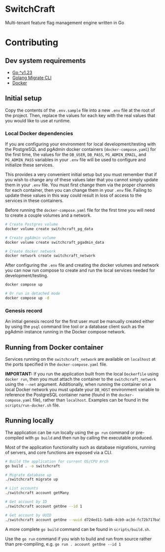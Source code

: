 # SwitchCraft

Multi-tenant feature flag management engine written in Go

# Contributing

## Dev system requirements

- [Go ^v1.23](https://go.dev/)
- [Golang Migrate CLI](https://github.com/golang-migrate/migrate/tree/master/cmd/migrate)
- [Docker](https://docker.com)

## Initial setup

Copy the contents of the `.env.sample` file into a new `.env` file at the root of the project. Then,
replace the values for each key with the real values that you would like to use at runtime.

### Local Docker dependencies

If you are configuring your environment for local development/testing with the PostgreSQL and
pgAdmin docker containers (`docker-compose.yaml`) for the first time, the values for the `DB_USER`,
`DB_PASS`, `PG_ADMIN_EMAIL`, and `PG_ADMIN_PASS` variables in your `.env` file will be used to
configure and initialize these services.

This provides a very convenient initial setup but you must remember that if you wish to change any
of these values later that you cannot simply update them in your `.env` file. You must first change
them via the proper channels for each container, then you can change them in your `.env` file.
Failing to update these values in this way could result in loss of access to the services in these
containers.

Before running the `docker-compose.yaml` file for the first time you will need to create a couple
volumes and a network.

```sh
# Create Postgres volume
docker volume create switchcraft_pg_data

# Create pgAdmin volume
docker volume create switchcraft_pgadmin_data

# Create docker network
docker network create switchcraft_network
```

After configuring the `.env` file and creating the docker volumes and network you can now run
compose to create and run the local services needed for development/testing.

```sh
docker compose up

# Or run in detached mode
docker compose up -d
```

### Genesis record

An initial genesis record for the first user must be manually created either by using the `psql`
command line tool or a database client such as the pgAdmin instance running in the Docker compose
network.

## Running from Docker container

Services running on the `switchcraft_network` are available on `localhost` at the ports specified in
the `docker-compose.yaml` file.

**IMPORTANT:** If you run the application built from the local `Dockerfile` using `docker run`, then
you must attach the container to the `switchcraft_network` using the `--net` argument. Additionally,
when running the container on a local Docker network you must update your `DB_HOST` environment
variable to reference the PostgreSQL container name (found in the `docker-compose.yaml` file),
rather than `localhost`. Examples can be found in the `scripts/run-docker.sh` file.

## Running locally

The application can be run locally using the `go run` command or pre-compiled with `go build` and
then run by calling the executable produced.

Most of the application functionality such as database migrations, running of servers, and core
functions are exposed via a CLI.

```sh
# Build the application for current OS/CPU Arch
go build . -o switchcraft

# Migrate database up
./switchcraft migrate up

# List accounts
./switchcraft account getMany

# Get account by ID
./switchcraft account getOne --id 1

# Get account by UUID
./switchcraft account getOne --uuid d724ed11-5a8b-4cb9-ac3d-fc72b717ba52
```

A more complete `go build` command can be found in `scripts/build.sh`.

Use the `go run` command if you wish to build and run from source rather than pre-compiling, e.g.
`go run . account getOne --id 1`
